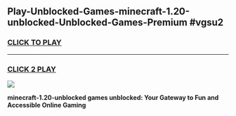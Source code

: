 
## Play-Unblocked-Games-minecraft-1.20-unblocked-Unblocked-Games-Premium #vgsu2
<h3>
<a href="https://premium.freeplayer.one?title=minecraft-1.20-unblocked&ref=12M">CLICK TO PLAY</a></h3>
<hr>

<h3>
<a href="https://premium.freeplayer.one?title=minecraft-1.20-unblocked&ref=12M">CLICK 2 PLAY</a>
  
</h3>

<a href="https://premium.freeplayer.one?title=minecraft-1.20-unblocked&ref=12M"><img src="https://clearcache.store/games.png"></a>


**minecraft-1.20-unblocked games unblocked: Your Gateway to Fun and Accessible Online Gaming**
